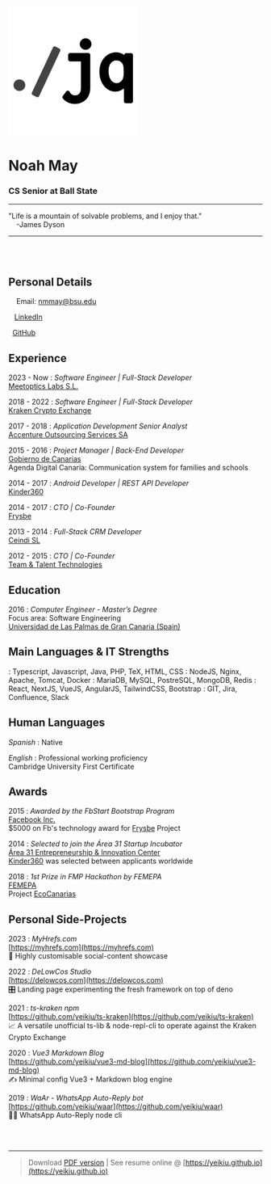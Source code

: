 <br /><br />

![](https://github.com/yeikiu/yeikiu.github.io/raw/master/src/logo.png)

# Noah May

### CS Senior at Ball State

----

<i class="fas fa-quote-left fa-2x fa-pull-left fa-border"></i>
"Life is a mountain of solvable problems, and I enjoy that."  
&nbsp;&nbsp;&nbsp;&nbsp;-James Dyson

----

<br /><br />

Personal Details
---------
<span class="fas fa-envelope fa-lg"></span>&nbsp;&nbsp;&nbsp; Email: nmmay@bsu.edu

<span class="fab fa-linkedin fa-lg"></span>&nbsp;&nbsp;&nbsp;[LinkedIn](https://www.linkedin.com/in/noah-may-791380158/)

<span class="fab fa-github fa-lg"></span>&nbsp;&nbsp;[GitHub](https://github.com/NMAY1234)


Experience
----------
2023 - Now
: 	*Software Engineer | Full-Stack Developer*  
	[Meetoptics Labs S.L.](https://meetoptics.com)

2018 - 2022
: 	*Software Engineer | Full-Stack Developer*  
	[Kraken Crypto Exchange](https://kraken.com)

2017 - 2018
: 	*Application Development Senior Analyst*  
	[Accenture Outsourcing Services SA](https://www.accenture.com)

2015 - 2016
:	*Project Manager | Back-End Developer*  
	[Gobierno de Canarias](http://www.gobcan.es)  
	Agenda Digital Canaria: Communication system for families and schools

2014 - 2017
: 	*Android Developer | REST API Developer*  
	[Kinder360](https://kinder360.com/)  
	
2014 - 2017
:	*CTO | Co-Founder*  
	[Frysbe](http://frysbe.com/)

2013 - 2014
:	*Full-Stack CRM Developer*  
	[Ceindi SL](http://ceindi.es/)

2012 - 2015
:	*CTO | Co-Founder*  
	[Team & Talent Technologies](http://teamandtalent.com/)

<div class="page-break"></div>

Education
---------
2016
:	*Computer Engineer - Master’s Degree*  
	Focus area: Software Engineering  
	[Universidad de Las Palmas de Gran Canaria (Spain)](https://ulpgc.es)  
	
Main Languages & IT Strengths
------------
<span class="fas fa-code fa-lg">
:	Typescript, Javascript, Java, PHP, TeX, HTML, CSS

<span class="fas fa-server fa-lg">
:	NodeJS, Nginx, Apache, Tomcat, Docker

<span class="fas fa-database fa-lg">
:	MariaDB, MySQL, PostreSQL, MongoDB, Redis

<span class="fas fa-code-branch fa-lg">
:	React, NextJS, VueJS, AngularJS, TailwindCSS, Bootstrap

<span class="fas fa-globe-americas fa-lg">
:	GIT, Jira, Confluence, Slack

Human Languages
------------
*Spanish*
:	Native

*English*
:	Professional working proficiency  
	Cambridge University First Certificate

Awards
------
2015
:	*Awarded by the FbStart Bootstrap Program*  
	[Facebook Inc.](https://developers.facebook.com/fbstart)  
	$5000 on Fb's technology award for [Frysbe](https://frysbe.com) Project

2014
:	*Selected to join the Área 31 Startup Incubator*  
	[Área 31 Entrepreneurship & Innovation Center](https://www.ie.edu/entrepreneurship/)  
	[Kinder360](https://kinder360.com) was selected between applicants worldwide

2018
:	*1st Prize in FMP Hackathon by FEMEPA*  
	[FEMEPA](http://femepa.org/web/)  
	Project [EcoCanarias](https://ecocanarias.life)

Personal Side-Projects
----------
2023
: 	*MyHrefs.com*  
	[https://myhrefs.com](https://myhrefs.com)  
	🤩 Highly customisable social-content showcase

2022
: 	*DeLowCos Studio*  
	[https://delowcos.com](https://delowcos.com)  
	🎛️ Landing page experimenting the fresh framework on top of deno

2021
: 	*ts-kraken npm*  
	[https://github.com/yeikiu/ts-kraken](https://github.com/yeikiu/ts-kraken)  
	📈 A versatile unofficial ts-lib & node-repl-cli to operate against the Kraken Crypto Exchange

2020
: 	*Vue3 Markdown Blog*  
	[https://github.com/yeikiu/vue3-md-blog](https://github.com/yeikiu/vue3-md-blog)  
	✍️ Minimal config Vue3 + Markdown blog engine

2019
: 	*WaAr - WhatsApp Auto-Reply bot*  
	[https://github.com/yeikiu/waar](https://github.com/yeikiu/waar)  
	🤖💬 WhatsApp Auto-Reply node cli

<br /><br />

------
> Download [PDF version](https://yeikiu.github.io/resume.pdf) | See resume online @ [https://yeikiu.github.io](https://yeikiu.github.io)
